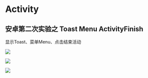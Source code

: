 # Activity 
## 安卓第二次实验之 Toast Menu ActivityFinish

显示Toast、菜单Menu、点击结束活动

![](https://i.loli.net/2018/05/14/5af8dd431d0a0.jpg)

![](https://i.loli.net/2018/05/14/5af8dd188de32.jpg)

![](https://i.loli.net/2018/05/14/5af8dc63a0903.jpg)






